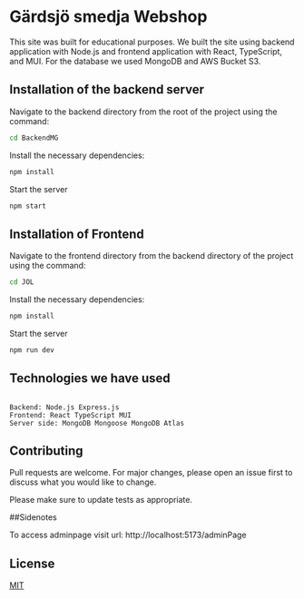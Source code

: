 # Gärdsjö smedja Webshop

This site was built for educational purposes. We built the site using backend application with Node.js and frontend application with React, TypeScript, and MUI. For the database we used MongoDB and AWS Bucket S3.

## Installation of the backend server

Navigate to the backend directory from the root of the project using the command:
```bash
cd BackendMG
```
Install the necessary dependencies:
```bash
npm install
```
Start the server
```bash
npm start
```

## Installation of Frontend

Navigate to the frontend directory from the backend directory of the project using the command:
```bash
cd JOL
```
Install the necessary dependencies:
```bash
npm install
```
Start the server
```bash
npm run dev
```


## Technologies we have used

```

Backend: Node.js Express.js 
Frontend: React TypeScript MUI
Server side: MongoDB Mongoose MongoDB Atlas
```

## Contributing

Pull requests are welcome. For major changes, please open an issue first
to discuss what you would like to change.

Please make sure to update tests as appropriate.


##Sidenotes

To access adminpage visit url: http://localhost:5173/adminPage

## License

[MIT](https://choosealicense.com/licenses/mit/)
